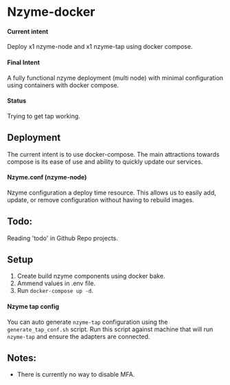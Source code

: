 # Nzyme-docker

#### Current intent
Deploy x1 nzyme-node and x1 nzyme-tap using docker compose.

#### Final Intent
A fully functional nzyme deployment (multi node) with minimal configuration using containers with docker compose.

#### Status
Trying to get tap working.

## Deployment
The current intent is to use docker-compose. The main attractions towards compose is its ease of use and ability to quickly update our services. 

#### Nzyme.conf (nzyme-node)
Nzyme configuration a deploy time resource. This allows us to easily add, update, or remove configuration without having to rebuild images.

## Todo: 
Reading 'todo' in Github Repo projects.

## Setup
1. Create build nzyme components using docker bake. 
2. Ammend values in .env file. 
3. Run `docker-compose up -d`. 

#### Nzyme tap config 
You can auto generate `nzyme-tap` configuration using the `generate_tap_conf.sh` script. Run this script against machine that will run `nzyme-tap` and ensure the adapters are connected.

## Notes:

- There is currently no way to disable MFA.
